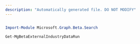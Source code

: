 ```yaml
---
description: "Automatically generated file. DO NOT MODIFY"
---
```


```powershell

Import-Module Microsoft.Graph.Beta.Search

Get-MgBetaExternalIndustryDataRun

```